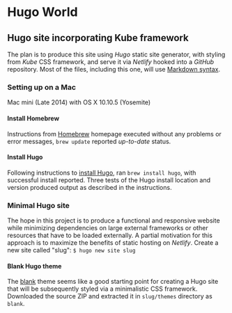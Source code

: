 # Hugo World
## Hugo site incorporating Kube framework
The plan is to produce this site using *Hugo* static site generator, with styling from *Kube* CSS framework, and serve it via *Netlify* hooked into a *GitHub* repository.
Most of the files, including this one, will use [Markdown syntax](https://daringfireball.net/projects/markdown/syntax "Markdown syntax reference").
### Setting up on a Mac
Mac mini (Late 2014) with OS X 10.10.5 (Yosemite)
#### Install Homebrew
Instructions from [Homebrew](http://brew.sh/ "Homebrew: The missing package manager for macOS") homepage executed without any problems or error messages, `brew update` reported *up-to-date* status.
#### Install Hugo
Following instructions to [install Hugo](https://gohugo.io/tutorials/installing-on-mac/ "Hugo: Installing on a Mac"), ran `brew install hugo`, with successful install reported. Three tests of the Hugo install location and version produced output as described in the instructions.
### Minimal Hugo site
The hope in this project is to produce a functional and responsive website while minimizing dependencies on large external frameworks or other resources that have to be loaded externally. A partial motivation for this approach is to maximize the benefits of static hosting on *Netlify*.
Create a new site called "slug": `$ hugo new site slug`	
#### Blank Hugo theme
The [blank](https://github.com/vimux/blank/ "Blank — starter Hugo theme for developers") theme seems like a good starting point for creating a Hugo site that will be subsequently styled via a minimalistic CSS framework. Downloaded the source ZIP and extracted it in `slug/themes` directory as `blank`. 
